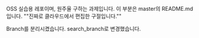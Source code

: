 OSS 실습용 레포이며, 원주율 구하는 과제입니다.
이 부분은 master의 README.md 입니다.
""진짜로 클라우드에서 편집한 구절입니다.""

Branch를 분리시켰습니다. search_branch로 변경했습니다.
